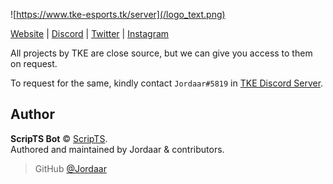 ![https://www.tke-esports.tk/server](/logo_text.png)


[Website](https://www.tke-bot.tk?from=github) | [Discord](https://www.tke-bot.tk/redirect?from=github&url=https://discord.gg/Vgd5vMn) | [Twitter](https://www.tke-bot.tk/redirect?from=github&url=https://twitter.com/TIMEKEEPERS0) | [Instagram](https://www.tke-bot.tk/redirect?from=github&url=https://www.instagram.com/timekeepers0)

All projects by TKE are close source, but we can give you access to them on request.

To request for the same, kindly contact `Jordaar#5819` in [TKE Discord Server](https://discord.gg/Vgd5vMn).

## Author

**ScripTS Bot** © [ScripTS](https://github.com/Jordaar/ScripTS/graphs/contributors).  
Authored and maintained by Jordaar & contributors.

> GitHub [@Jordaar](https://github.com/Jordaar)

